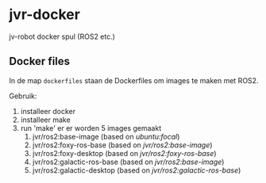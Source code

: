 # jvr-docker

jv-robot docker spul (ROS2 etc.)

## Docker files

In de map `dockerfiles` staan de Dockerfiles om images te maken met
ROS2.

Gebruik:

1.  installeer docker
2.  installeer make
3.  run 'make' er er worden 5 images gemaakt
    1.  jvr/ros2:base-image (based on *ubuntu:focal*)
    2.  jvr/ros2:foxy-ros-base (based on *jvr/ros2:base-image*)
    3.  jvr/ros2:foxy-desktop (based on *jvr/ros2:foxy-ros-base*)
    4.  jvr/ros2:galactic-ros-base (based on *jvr/ros2:base-image*)
    5.  jvr/ros2:galactic-desktop (based on
        *jvr/ros2:galactic-ros-base*)
